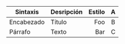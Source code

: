 | Sintaxis | Desripción | Estilo | A |
| -------- | :--------- | -----: | :---: |
| Encabezado | Título | Foo | B |
| Párrafo | Texto | Bar | C |

